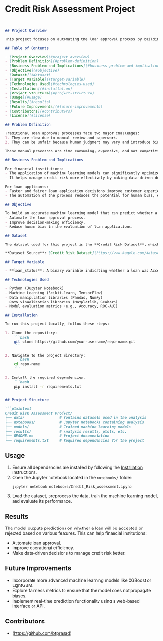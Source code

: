 # Credit Risk Assessment Project
```markdown


## Project Overview

This project focuses on automating the loan approval process by building a machine learning model to predict whether a loan application will be accepted or rejected. The model aims to address inefficiencies and potential biases in traditional loan approval systems by leveraging data-driven insights.

## Table of Contents

- [Project Overview](#project-overview)
- [Problem Definition](#problem-definition)
- [Business Problem and Implications](#business-problem-and-implications)
- [Objective](#objective)
- [Dataset](#dataset)
- [Target Variable](#target-variable)
- [Technologies Used](#technologies-used)
- [Installation](#installation)
- [Project Structure](#project-structure)
- [Usage](#usage)
- [Results](#results)
- [Future Improvements](#future-improvements)
- [Contributors](#contributors)
- [License](#license)

## Problem Definition

Traditional loan approval processes face two major challenges:
1. They are slow due to manual review and paperwork.
2. They can be unfair because human judgment may vary and introduce bias.

These manual processes are time-consuming, expensive, and not competitive in today's fast-paced financial market. The need for staff and paperwork also adds significant operational costs.

## Business Problem and Implications

For financial institutions:
- The application of machine learning models can significantly optimize the loan approval process by automating decision-making. This increases operational efficiency, reduces processing time, and minimizes the need for manual intervention.
- It helps manage credit risk more effectively by making data-driven decisions, thus potentially lowering the number of defaulted loans.

For loan applicants:
- Faster and fairer loan application decisions improve customer experience.
- The automation of the process reduces the potential for human bias, ensuring equal access to financial services.

## Objective

To build an accurate machine learning model that can predict whether a loan application will be accepted or rejected. This model will:
- Automate the loan approval process.
- Improve decision-making efficiency.
- Reduce human bias in the evaluation of loan applications.

## Dataset

The dataset used for this project is the **Credit Risk Dataset**, which can be found on Kaggle.

**Dataset Source**: [Credit Risk Dataset](https://www.kaggle.com/datasets/laotse/credit-risk-dataset)

## Target Variable

- **loan_status**: A binary variable indicating whether a loan was Accepted (1) or Rejected (0).

## Technologies Used

- Python (Jupyter Notebook)
- Machine Learning (Scikit-learn, TensorFlow)
- Data manipulation libraries (Pandas, NumPy)
- Data visualization libraries (Matplotlib, Seaborn)
- Model evaluation metrics (e.g., Accuracy, ROC-AUC)

## Installation

To run this project locally, follow these steps:

1. Clone the repository:
    ```bash
    git clone https://github.com/your-username/repo-name.git
    ```

2. Navigate to the project directory:
    ```bash
    cd repo-name
    ```

3. Install the required dependencies:
    ```bash
    pip install -r requirements.txt
    ```

## Project Structure

```plaintext
Credit Risk Assessment Project/
├── data/                # Contains datasets used in the analysis
├── notebooks/           # Jupyter notebooks containing analysis
├── models/              # Trained machine learning models
├── results/             # Analysis results, plots, etc.
├── README.md            # Project documentation
└── requirements.txt     # Required dependencies for the project
```

## Usage

1. Ensure all dependencies are installed by following the [Installation](#installation) instructions.
2. Open the Jupyter notebook located in the `notebooks/` folder:
    ```bash
    jupyter notebook notebooks/Credit_Risk_Assessment.ipynb
    ```
3. Load the dataset, preprocess the data, train the machine learning model, and evaluate its performance.

## Results

The model outputs predictions on whether a loan will be accepted or rejected based on various features. This can help financial institutions:
- Automate loan approval.
- Improve operational efficiency.
- Make data-driven decisions to manage credit risk better.

## Future Improvements

- Incorporate more advanced machine learning models like XGBoost or LightGBM.
- Explore fairness metrics to ensure that the model does not propagate biases.
- Implement real-time prediction functionality using a web-based interface or API.

## Contributors

- (https://github.com/btprasad)

